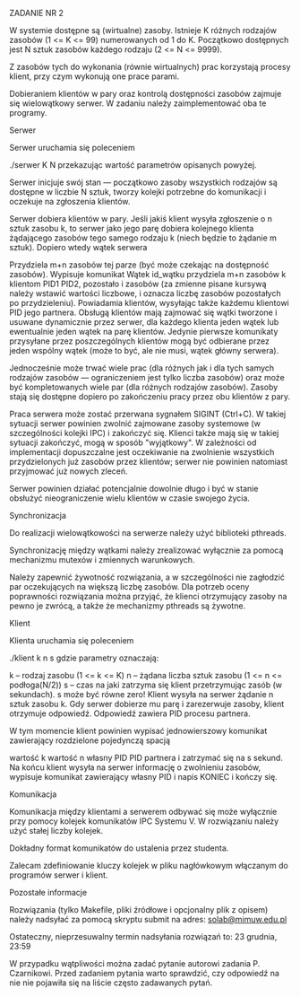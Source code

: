 ZADANIE NR 2

W systemie dostępne są (wirtualne) zasoby. Istnieje K różnych rodzajów zasobów (1 <= K <= 99) numerowanych od 1 do K. Początkowo dostępnych jest N sztuk zasobów każdego rodzaju (2 <= N <= 9999).

Z zasobów tych do wykonania (równie wirtualnych) prac korzystają procesy klient, przy czym wykonują one prace parami.

Dobieraniem klientów w pary oraz kontrolą dostępności zasobów zajmuje się wielowątkowy serwer. W zadaniu należy zaimplementować oba te programy.

Serwer

Serwer uruchamia się poleceniem

./serwer K N
przekazując wartość parametrów opisanych powyżej.

Serwer inicjuje swój stan — początkowo zasoby wszystkich rodzajów są dostępne w liczbie N sztuk, tworzy kolejki potrzebne do komunikacji i oczekuje na zgłoszenia klientów.

Serwer dobiera klientów w pary. Jeśli jakiś klient wysyła zgłoszenie o n sztuk zasobu k, to serwer jako jego parę dobiera kolejnego klienta żądającego zasobów tego samego rodzaju k (niech będzie to żądanie m sztuk). Dopiero wtedy wątek serwera

Przydziela m+n zasobów tej parze (być może czekając na dostępność zasobów).
Wypisuje komunikat
Wątek id_wątku przydziela m+n zasobów k klientom PID1 PID2, pozostało i zasobów 
(za zmienne pisane kursywą należy wstawić wartości liczbowe, i oznacza liczbę zasobów pozostałych po przydzieleniu).
Powiadamia klientów, wysyłając także każdemu klientowi PID jego partnera.
Obsługą klientów mają zajmować się wątki tworzone i usuwane dynamicznie przez serwer, dla każdego klienta jeden wątek lub ewentualnie jeden wątek na parę klientów. Jedynie pierwsze komunikaty przysyłane przez poszczególnych klientów mogą być odbierane przez jeden wspólny wątek (może to być, ale nie musi, wątek główny serwera).

Jednocześnie może trwać wiele prac (dla różnych jak i dla tych samych rodzajów zasobów — ograniczeniem jest tylko liczba zasobów) oraz może być kompletowanych wiele par (dla różnych rodzajów zasobów). Zasoby stają się dostępne dopiero po zakończeniu pracy przez obu klientów z pary.

Praca serwera może zostać przerwana sygnałem SIGINT (Ctrl+C). W takiej sytuacji serwer powinien zwolnić zajmowane zasoby systemowe (w szczególności kolejki IPC) i zakończyć się. Klienci także mają się w takiej sytuacji zakończyć, mogą w sposób "wyjątkowy". 
W zależności od implementacji dopuszczalne jest oczekiwanie na zwolnienie wszystkich przydzielonych już zasobów przez klientów; serwer nie powinien natomiast przyjmować już nowych zleceń.

Serwer powinien działać potencjalnie dowolnie długo i być w stanie obsłużyć nieograniczenie wielu klientów w czasie swojego życia.

Synchronizacja

Do realizacji wielowątkowości na serwerze należy użyć biblioteki pthreads.

Synchronizację między wątkami należy zrealizować wyłącznie za pomocą mechanizmu mutexów i zmiennych warunkowych.

Należy zapewnić żywotność rozwiązania, a w szczególności nie zagłodzić par oczekujących na większą liczbę zasobów. Dla potrzeb oceny poprawności rozwiązania można przyjąć, że klienci otrzymujący zasoby na pewno je zwrócą, a także że mechanizmy pthreads są żywotne.

Klient

Klienta uruchamia się poleceniem

./klient k n s
gdzie parametry oznaczają:

k – rodzaj zasobu (1 <= k <= K)
n – żądana liczba sztuk zasobu (1 <= n <= podłoga(N/2))
s – czas na jaki zatrzyma się klient przetrzymując zasób (w sekundach). s może być równe zero!
Klient wysyła na serwer żądanie n sztuk zasobu k. Gdy serwer dobierze mu parę i zarezerwuje zasoby, klient otrzymuje odpowiedź. Odpowiedź zawiera PID procesu partnera.

W tym momencie klient powinien wypisać jednowierszowy komunikat zawierający rozdzielone pojedynczą spacją

wartość k
wartość n
własny PID
PID partnera
i zatrzymać się na s sekund.
Na końcu klient wysyła na serwer informację o zwolnieniu zasobów, wypisuje komunikat zawierający własny PID i napis KONIEC i kończy się.

Komunikacja

Komunikacja między klientami a serwerem odbywać się może wyłącznie przy pomocy kolejek komunikatów IPC Systemu V. W rozwiązaniu należy użyć stałej liczby kolejek.

Dokładny format komunikatów do ustalenia przez studenta.

Zalecam zdefiniowanie kluczy kolejek w pliku nagłówkowym włączanym do programów serwer i klient.

Pozostałe informacje

Rozwiązania (tylko Makefile, pliki źródłowe i opcjonalny plik z opisem) należy nadsyłać za pomocą skryptu submit na adres: solab@mimuw.edu.pl

Ostateczny, nieprzesuwalny termin nadsyłania rozwiązań to: 23 grudnia, 23:59

W przypadku wątpliwości można zadać pytanie autorowi zadania P. Czarnikowi. Przed zadaniem pytania warto sprawdzić, czy odpowiedź na nie nie pojawiła się na liście często zadawanych pytań.